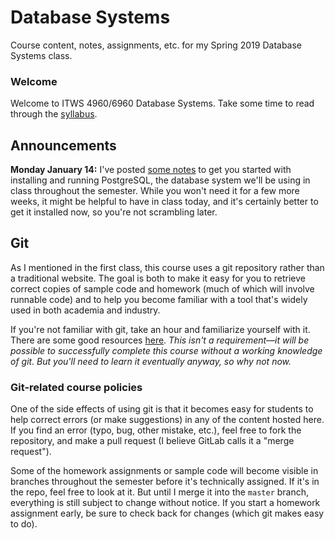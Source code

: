 # Database Systems

Course content, notes, assignments, etc. for my Spring 2019 Database Systems class.

### Welcome

Welcome to ITWS 4960/6960 Database Systems. Take some time to read through the [syllabus](syllabus.md).

## Announcements

**Monday January 14:** I've posted [some notes](postgresql-examples/db-setup.md) to get you started with installing and running PostgreSQL, the database system we'll be using in class throughout the semester. While you won't need it for a few more weeks, it might be helpful to have in class today, and it's certainly better to get it installed now, so you're not scrambling later.

## Git

As I mentioned in the first class, this course uses a git repository rather than a traditional website. The goal is both to make it easy for you to retrieve correct copies of sample code and homework (much of which will involve runnable code) and to help you become familiar with a tool that's widely used in both academia and industry. 

If you're not familiar with git, take an hour and familiarize yourself with it. There are some good resources [here](https://try.github.io/). *This isn't a requirement&mdash;it will be possible to successfully complete this course without a working knowledge of git. But you'll need to learn it eventually anyway, so why not now.*

### Git-related course policies

One of the side effects of using git is that it becomes easy for students to help correct errors (or make suggestions) in any of the content hosted here. If you find an error (typo, bug, other mistake, etc.), feel free to fork the repository, and make a pull request (I believe GitLab calls it a "merge request").

Some of the homework assignments or sample code will become visible in branches throughout the semester before it's technically assigned. If it's in the repo, feel free to look at it. But until I merge it into the `master` branch, everything is still subject to change without notice. If you start a homework assignment early, be sure to check back for changes (which git makes easy to do).


